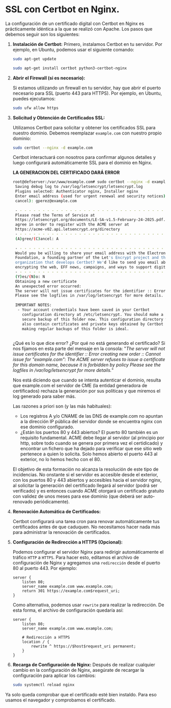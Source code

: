 # SSL con Certbot en Nginx.

La configuración de un certificado digital con Certbot en Nginx es prácticamente idéntica a la que se realizó con Apache. Los pasos que debemos seguir son los siguientes:


1. **Instalación de Certbot:**
    Primero, instalamos Certbot en tu servidor. Por ejemplo, en Ubuntu, podemos usar el siguiente comando:

    ```bash
    sudo apt-get update
    ```

    ```bash
    sudo apt-get install certbot python3-certbot-nginx
    ```

2. **Abrir el Firewall (si es necesario):**
   
    Si estamos utilizando un firewall en tu servidor, hay que abrir el puerto necesario para SSL (puerto 443 para HTTPS). Por ejemplo, en Ubuntu, puedes ejecutamos:
    
    ```bash
    sudo ufw allow https
    ```

3. **Solicitud y Obtención de Certificados SSL:**
   
    Utilizamos Certbot para solicitar y obtener los certificados SSL para nuestro dominio. Debemos reemplazar `example.com` con nuestro propio dominio:

    ```bash
    sudo certbot --nginx -d example.com
    ```
    
    Certbot interactuará con nosotros para confirmar algunos detalles y luego configurará automáticamente SSL para el dominio en Nginx.

   **LA GENERACION DEL CERTIFICADO DARÁ ERROR**

   ```bash
   root@defserver:/var/www/example.com# sudo certbot --nginx -d example.com
    Saving debug log to /var/log/letsencrypt/letsencrypt.log
    Plugins selected: Authenticator nginx, Installer nginx
    Enter email address (used for urgent renewal and security notices) (Enter 'c' to
    cancel): gperez@example.com
    
    - - - - - - - - - - - - - - - - - - - - - - - - - - - - - - - - - - - - - - - -
    Please read the Terms of Service at
    https://letsencrypt.org/documents/LE-SA-v1.5-February-24-2025.pdf. You must
    agree in order to register with the ACME server at
    https://acme-v02.api.letsencrypt.org/directory
    - - - - - - - - - - - - - - - - - - - - - - - - - - - - - - - - - - - - - - - -
    (A)gree/(C)ancel: A
    
    - - - - - - - - - - - - - - - - - - - - - - - - - - - - - - - - - - - - - - - -
    Would you be willing to share your email address with the Electronic Frontier
    Foundation, a founding partner of the Let's Encrypt project and the non-profit
    organization that develops Certbot? We'd like to send you email about our work
    encrypting the web, EFF news, campaigns, and ways to support digital freedom.
    - - - - - - - - - - - - - - - - - - - - - - - - - - - - - - - - - - - - - - - -
    (Y)es/(N)o: N
    Obtaining a new certificate
    An unexpected error occurred:
    The server will not issue certificates for the identifier :: Error creating new order :: Cannot issue for "example.com": The ACME server refuses to issue a certificate for this domain name, because it is forbidden by policy
    Please see the logfiles in /var/log/letsencrypt for more details.
    
    IMPORTANT NOTES:
     - Your account credentials have been saved in your Certbot
       configuration directory at /etc/letsencrypt. You should make a
       secure backup of this folder now. This configuration directory will
       also contain certificates and private keys obtained by Certbot so
       making regular backups of this folder is ideal.
     
   ```
   ¿Qué es lo que dice error? ¿Por qué no está generando el certificado?
   Si nos fijamos en esta parte del mensaje en la consola: "_The server will not issue certificates for the identifier :: Error creating new order :: Cannot issue for "example.com": The ACME server refuses to issue a certificate for this domain name, because it is forbidden by policy
    Please see the logfiles in /var/log/letsencrypt for more details._"

   Nos está diciendo que cuando se intenta autenticar el dominio, resulta que example.com el servidor de CME (la entidad generadora de certificados) rechaza la generación por sus políticas y que miremos el log generado para saber más.

   Las razones a priori son (y las más habituales):
   - Los registros A y/o CNAME de las DNS de example.com no apuntan a la dirección IP pública del  servidor donde se encuentra nginx con ese dominio configurado.
   - ¿Están los puertos 80 y 443 abiertos? El puerto 80 también es un requisito fundamental. ACME debe llegar al servidor (al principio por http, sobre todo cuando se genera por primera vez el certidicado) y encontrar un fichero que ha dejado para verificar que ese sitio web pertenece a quien lo solicita. Solo hemos abierto el puerto 443 al exterior, no lo hemos hecho con el 80.

   El objetivo de esta formación no alcanza la resolución de este tipo de incidencias. No onstante si el servidor es accesible desde el exterior, con los puertos 80 y 443 abiertos y accesibles hacia el servidor nginx, al solicitar la generación del certificado llegará al servidor (podrá ser verificado) y es entonces cuando ACME otorgará un certificado gratuito con validez de unos meses para ese dominio (que deberá ser auto-renovado periódicamente).


5. **Renovación Automática de Certificados:**
    
    Certbot configurará una tarea cron para renovar automáticamente tus certificados antes de que caduquen. No necesitamos hacer nada más para administrar la renovación de certificados.


6. **Configuración de Redirección a HTTPS (Opcional):**

    Podemos configurar el servidor Nginx para redirigir automáticamente el tráfico `HTTP` a `HTTPS`. Para hacer esto, editamos el archivo de configuración de Nginx y agregamos una `redirección` desde el puerto 80 al puerto 443. Por ejemplo:

    ```nginx
    server {
        listen 80;
        server_name example.com www.example.com;
        return 301 https://example.com$request_uri;
    }
    ```

    Como alternativa, podemos usar `rewrite` para realizar la redirección. De esta forma, el archivo de configuración quedaría así:

    ```nginx
    server {
        listen 80;
        server_name example.com www.example.com;

        # Redirección a HTTPS
        location / {
            rewrite ^ https://$host$request_uri permanent;
        }
    }
    ```

7. **Recarga de Configuración de Nginx:**
    Después de realizar cualquier cambio en la configuración de Nginx, asegúrate de recargar la configuración para aplicar los cambios:
  
    ```bash
    sudo systemctl reload nginx
    ```

Ya solo queda comprobar que el certificado esté bien instaldo. Para eso usamos el navegador y comprobamos el certificado.
